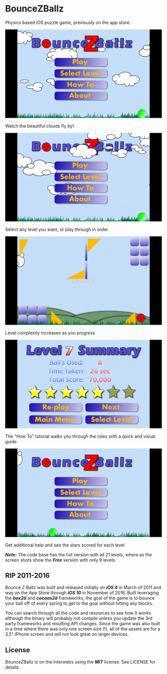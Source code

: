 # BounceZBallz
Physics based iOS puzzle game, previously on the app store.

![](https://github.com/stevewight/BounceZBallz/blob/master/images/bzb_1.gif)

Watch the beautiful clouds fly by!

![](https://github.com/stevewight/BounceZBallz/blob/master/images/bzb_2.gif)

Select any level you want, or play through in order

![](https://github.com/stevewight/BounceZBallz/blob/master/images/bzb_3.gif)

Level complexity increases as you progress

![](https://github.com/stevewight/BounceZBallz/blob/master/images/bzb_4.gif)

The "How To" tutorial walks you through the rules with a quick and visual guide

![](https://github.com/stevewight/BounceZBallz/blob/master/images/bzb_5.gif)

Get additional help and see the stars scored for each level

**_Note:_** The code base has the full version with all 21 levels, where as the screen shots show the **_Free_** version with only 9 levels.

## RIP 2011-2016

  Bounce Z Ballz was built and released initially on **_iOS 4_** in March of 2011 and was on the App Store through **_iOS 10_** in November of 2016.  Built leveraging the **_box2d_** and **_cocoas2d_** frameworks, the goal of the game is to bounce your ball off of every spring to get to the goal without hitting any blocks.

  You can search through all the code and resources to see how it works although the binary will probably not compile unless you update the 3rd party frameworks and resulting API changes.  Since the game was also built in a time where there was only one screen size (!), all of the assets are for a 3.5" iPhone screen and will not look great on larger devices.

## License

BounceZBallz is on the interwebs using the ***MIT*** license. See LICENSE for details.

